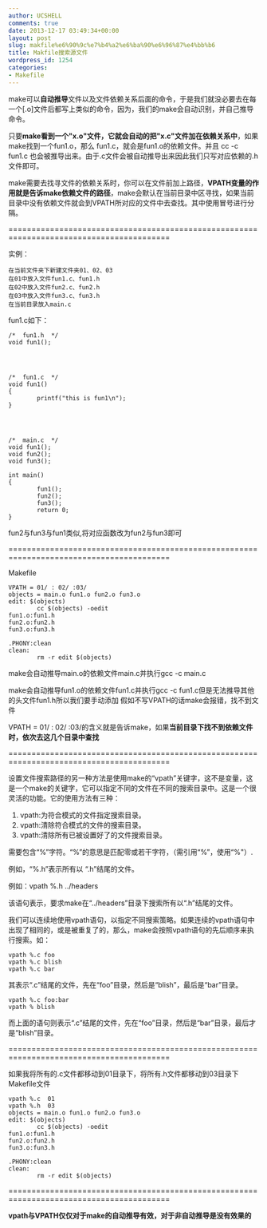 ```yaml
---
author: UCSHELL
comments: true
date: 2013-12-17 03:49:34+00:00
layout: post
slug: makfile%e6%90%9c%e7%b4%a2%e6%ba%90%e6%96%87%e4%bb%b6
title: Makfile搜索源文件
wordpress_id: 1254
categories:
- Makefile
---
```


make可以**自动推导**文件以及文件依赖关系后面的命令，于是我们就没必要去在每一个[.o]文件后都写上类似的命令，因为，我们的make会自动识别，并自己推导命令。

只要**make看到一个"x.o"文件，它就会自动的把"x.c"文件加在依赖关系中**，如果make找到一个fun1.o，那么 fun1.c，就会是fun1.o的依赖文件。并且 cc -c fun1.c 也会被推导出来。由于.c文件会被自动推导出来因此我们只写对应依赖的.h文件即可。

make需要去找寻文件的依赖关系时，你可以在文件前加上路径，**VPATH变量的作用就是告诉make依赖文件的路径**，make会默认在当前目录中区寻找，如果当前目录中没有依赖文件就会到VPATH所对应的文件中去查找。其中使用冒号进行分隔。

=========================================================================================

实例：

	在当前文件夹下新建文件夹01、02、03
	在01中放入文件fun1.c、fun1.h
	在02中放入文件fun2.c、fun2.h
	在03中放入文件fun3.c、fun3.h
	在当前目录放入main.c

fun1.c如下：

    
    /*	fun1.h	*/
    void fun1();



    
    /*	fun1.c	*/
    void fun1()
    {
            printf("this is fun1\n");
    }



    
    /*	main.c	*/
    void fun1();
    void fun2();
    void fun3();
    
    int main()
    {
            fun1();
            fun2();
            fun3();
            return 0;
    }


fun2与fun3与fun1类似,将对应函数改为fun2与fun3即可

=========================================================================================

Makefile

    
    VPATH = 01/ : 02/ :03/
    objects = main.o fun1.o fun2.o fun3.o
    edit: $(objects)
            cc $(objects) -oedit
    fun1.o:fun1.h
    fun2.o:fun2.h
    fun3.o:fun3.h
    
    .PHONY:clean
    clean:
            rm -r edit $(objects)


make会自动推导main.o的依赖文件main.c并执行gcc -c main.c

make会自动推导fun1.o的依赖文件fun1.c并执行gcc -c fun1.c但是无法推导其他的头文件fun1.h所以我们要手动添加
假如不写VPATH的话make会报错，找不到文件

VPATH = 01/ : 02/ :03/的含义就是告诉make，如果**当前目录下找不到依赖文件时，依次去这几个目录中查找**

=========================================================================================

设置文件搜索路径的另一种方法是使用make的“vpath”关键字，这不是变量，这是一个make的关键字，它可以指定不同的文件在不同的搜索目录中。这是一个很灵活的功能。它的使用方法有三种：

1. vpath:为符合模式的文件指定搜索目录。
2. vpath:清除符合模式的文件的搜索目录。
3. vpath:清除所有已被设置好了的文件搜索目录。

需要包含“%”字符。“%”的意思是匹配零或若干字符，（需引用“%”，使用“\%"）.

例如，“%.h”表示所有以 “.h”结尾的文件。

例如：vpath %.h ../headers

该语句表示，要求make在“../headers”目录下搜索所有以“.h”结尾的文件。

我们可以连续地使用vpath语句，以指定不同搜索策略。如果连续的vpath语句中出现了相同的，或是被重复了的，那么，make会按照vpath语句的先后顺序来执行搜索。如：

	vpath %.c foo
	vpath %.c blish
	vpath %.c bar

其表示“.c”结尾的文件，先在“foo”目录，然后是“blish”，最后是“bar”目录。

	vpath %.c foo:bar
	vpath % blish

而上面的语句则表示“.c”结尾的文件，先在“foo”目录，然后是“bar”目录，最后才是“blish”目录。

=========================================================================================

如果我将所有的.c文件都移动到01目录下，将所有.h文件都移动到03目录下Makefile文件

    
    vpath %.c  01
    vpath %.h  03
    objects = main.o fun1.o fun2.o fun3.o
    edit: $(objects)
            cc $(objects) -oedit
    fun1.o:fun1.h
    fun2.o:fun2.h
    fun3.o:fun3.h
    
    .PHONY:clean
    clean:
            rm -r edit $(objects)


=========================================================================================

**vpath与VPATH仅仅对于make的自动推导有效，对于非自动推导是没有效果的**
